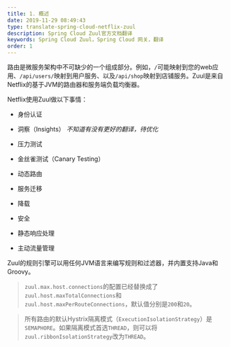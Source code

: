 ```yaml
---
title: 1. 概述
date: 2019-11-29 08:49:43
type: translate-spring-cloud-netflix-zuul
description: Spring Cloud Zuul官方文档翻译
keywords: Spring Cloud Zuul，Spring Cloud 网关，翻译
order: 1
---
```


路由是微服务架构中不可缺少的一个组成部分。例如，`/`可能映射到您的web应用、`/api/users/`映射到用户服务、以及`/api/shop`映射到店铺服务。Zuul是来自Netflix的基于JVM的路由器和服务端负载均衡器。

Netflix使用Zuul做以下事情：

* 身份认证

* 洞察（Insights）  _不知道有没有更好的翻译，待优化_

* 压力测试

* 金丝雀测试（Canary Testing）

* 动态路由

* 服务迁移

* 降载

* 安全

* 静态响应处理

* 主动流量管理

Zuul的规则引擎可以用任何JVM语言来编写规则和过滤器，并内置支持Java和Groovy。

> `zuul.max.host.connections`的配置已经替换成了`zuul.host.maxTotalConnections`和`zuul.host.maxPerRouteConnections`，默认值分别是`200`和`20`。

> 所有路由的默认Hystrix隔离模式（`ExecutionIsolationStrategy`）是`SEMAPHORE`。如果隔离模式首选`THREAD`，则可以将`zuul.ribbonIsolationStrategy`改为`THREAD`。
